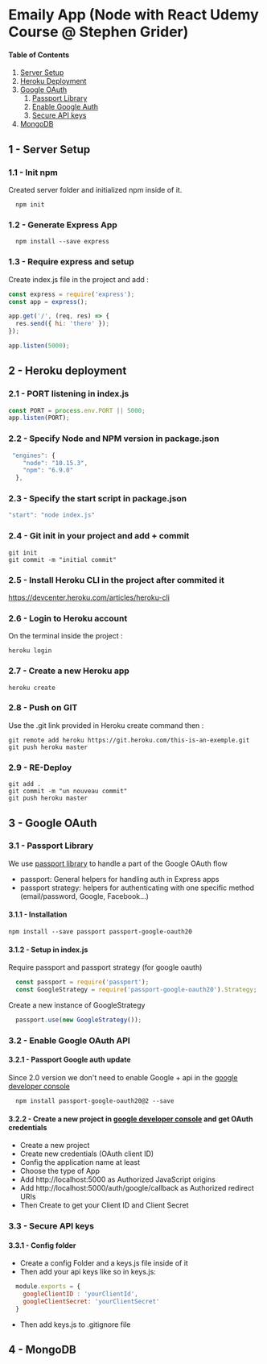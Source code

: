 # Emaily App (Node with React Udemy Course @ Stephen Grider)

#### Table of Contents

1. [Server Setup](#server-setup)
2. [Heroku Deployment](#heroku)
3. [Google OAuth](#google)
    1. [Passport Library](#passport)
    2. [Enable Google Auth](#enable-google)
    3. [Secure API keys](#secure-api)
4. [MongoDB](#mongodb)

## 1 - Server Setup <a name="server-setup"></a>

### 1.1 - Init npm

Created server folder and initialized npm inside of it. 
```
  npm init
```

### 1.2 - Generate Express App

```
  npm install --save express
``` 
### 1.3 - Require express and setup 

Create index.js file in the project and add :

```js
const express = require('express');
const app = express();

app.get('/', (req, res) => {
  res.send({ hi: 'there' });
});

app.listen(5000);
```

## 2 - Heroku deployment <a name="heroku"></a>

### 2.1 - PORT listening in index.js

```js
const PORT = process.env.PORT || 5000;
app.listen(PORT);
```

### 2.2 - Specify Node and NPM version in package.json

```js
 "engines": {
    "node": "10.15.3",
    "npm": "6.9.0"
  },
```

### 2.3 - Specify the start script in package.json

```js
"start": "node index.js"
```

### 2.4 - Git init in your project and add + commit

```
git init
git commit -m "initial commit"
```

### 2.5 - Install Heroku CLI in the project after commited it

https://devcenter.heroku.com/articles/heroku-cli

### 2.6 - Login to Heroku account

On the terminal inside the project :

```
heroku login
```

### 2.7 - Create a new Heroku app

```
heroku create
```

### 2.8 - Push on GIT

Use the .git link provided in Heroku create command then :

```
git remote add heroku https://git.heroku.com/this-is-an-exemple.git
git push heroku master
```

### 2.9 - RE-Deploy

```
git add .
git commit -m "un nouveau commit"
git push heroku master
```

## 3 - Google OAuth <a name="google"></a>

### 3.1 - Passport Library <a name="passport"></a>

We use [passport library](http://www.passportjs.org/packages/) to handle a part of the Google OAuth flow <br>

- passport: General helpers for handling auth in Express apps
- passport strategy: helpers for authenticating with one specific method (email/password, Google, Facebook...)

#### 3.1.1 - Installation

```
npm install --save passport passport-google-oauth20
```

#### 3.1.2 - Setup in index.js

Require passport and passport strategy (for google oauth)

```js
  const passport = require('passport');
  const GoogleStrategy = require('passport-google-oauth20').Strategy;
```

Create a new instance of GoogleStrategy 

```js
  passport.use(new GoogleStrategy());
``` 
### 3.2 - Enable Google OAuth API <a name="enable-google"></a>

#### 3.2.1 - Passport Google auth update

Since 2.0 version we don't need to enable Google + api in the [google developer console](http://console.developers.google.com)

```
  npm install passport-google-oauth20@2 --save
```

#### 3.2.2 - Create a new project in [google developer console](http://console.developers.google.com) and get OAuth credentials

- Create a new project
- Create new credentials (OAuth client ID) 
- Config the application name at least
- Choose the type of App
- Add http://localhost:5000 as Authorized JavaScript origins
- Add http://localhost:5000/auth/google/callback as Authorized redirect URIs
- Then Create to get your Client ID and Client Secret

### 3.3 - Secure API keys <a name="secure-api"></a>

#### 3.3.1 - Config folder

- Create a config Folder and a keys.js file inside of it
- Then add your api keys like so in keys.js:

```js
  module.exports = {
    googleClientID : 'yourClientId',
    googleClientSecret: 'yourClientSecret'
  }
```

- Then add keys.js to .gitignore file


## 4 - MongoDB <a name="mongodb"></a>




